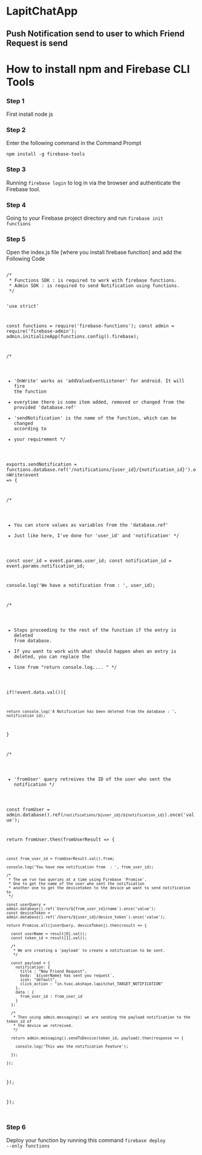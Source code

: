 # LapitChatApp
## Push Notification send to user to which Friend Request is send

# How to install npm and Firebase CLI Tools

### Step 1

First install node js 

### Step 2

Enter the following command in the Command Prompt

<code>npm install -g firebase-tools</code>

### Step 3

Running <code>firebase login</code> to log in via the browser and authenticate the Firebase tool.

### Step 4

Going to your Firebase project directory and run <code>firebase init functions</code>


### Step 5

Open the index.js file [where you install firebase function] and add the Following Code

<code>
/*
 * Functions SDK : is required to work with firebase functions.
 * Admin SDK : is required to send Notification using functions.
 */

'use strict'

const functions = require('firebase-functions');
const admin = require('firebase-admin');
admin.initializeApp(functions.config().firebase);


/*
 * 'OnWrite' works as 'addValueEventListener' for android. It will fire the function
 * everytime there is some item added, removed or changed from the provided 'database.ref'
 * 'sendNotification' is the name of the function, which can be changed according to
 * your requirement
 */

exports.sendNotification = functions.database.ref('/notifications/{user_id}/{notification_id}').onWrite(event => {


  /*
   * You can store values as variables from the 'database.ref'
   * Just like here, I've done for 'user_id' and 'notification'
   */

  const user_id = event.params.user_id;
  const notification_id = event.params.notification_id;

  console.log('We have a notification from : ', user_id);

  /*
   * Stops proceeding to the rest of the function if the entry is deleted from database.
   * If you want to work with what should happen when an entry is deleted, you can replace the
   * line from "return console.log.... "
   */

  if(!event.data.val()){

    return console.log('A Notification has been deleted from the database : ', notification_id);

  }

  /*
   * 'fromUser' query retreives the ID of the user who sent the notification
   */

  const fromUser = admin.database().ref(`/notifications/${user_id}/${notification_id}`).once('value');

  return fromUser.then(fromUserResult => {

    const from_user_id = fromUserResult.val().from;

    console.log('You have new notification from  : ', from_user_id);

    /*
     * The we run two queries at a time using Firebase 'Promise'.
     * One to get the name of the user who sent the notification
     * another one to get the devicetoken to the device we want to send notification to
     */

    const userQuery = admin.database().ref(`Users/${from_user_id}/name`).once('value');
    const deviceToken = admin.database().ref(`/Users/${user_id}/device_token`).once('value');

    return Promise.all([userQuery, deviceToken]).then(result => {

      const userName = result[0].val();
      const token_id = result[1].val();

      /*
       * We are creating a 'payload' to create a notification to be sent.
       */

      const payload = {
        notification: {
          title : "New Friend Request",
          body: `${userName} has sent you request`,
          icon: "default",
          click_action : "in.tvac.akshaye.lapitchat_TARGET_NOTIFICATION"
        },
        data : {
          from_user_id : from_user_id
        }
      };

      /*
       * Then using admin.messaging() we are sending the payload notification to the token_id of
       * the device we retreived.
       */

      return admin.messaging().sendToDevice(token_id, payload).then(response => {

        console.log('This was the notification Feature');

      });

    });

  });

});

</code>


### Step 6

Deploy your function by running this command
<code>firebase deploy --only functions</code>
